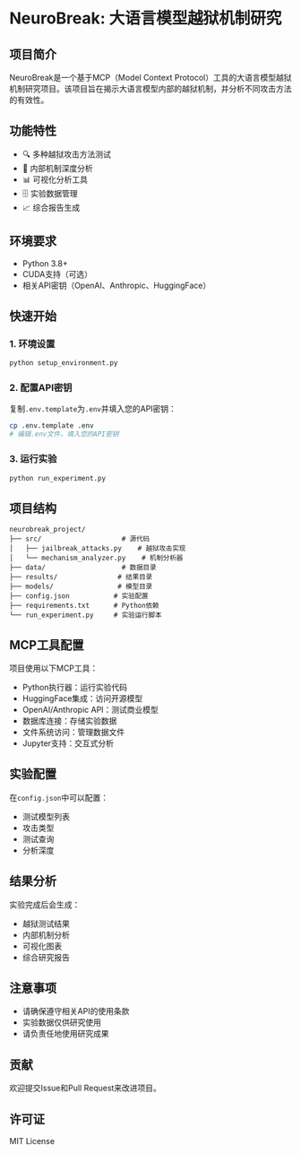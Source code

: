 # NeuroBreak: 大语言模型越狱机制研究

## 项目简介
NeuroBreak是一个基于MCP（Model Context Protocol）工具的大语言模型越狱机制研究项目。该项目旨在揭示大语言模型内部的越狱机制，并分析不同攻击方法的有效性。

## 功能特性
- 🔍 多种越狱攻击方法测试
- 🧠 内部机制深度分析
- 📊 可视化分析工具
- 🗄️ 实验数据管理
- 📈 综合报告生成

## 环境要求
- Python 3.8+
- CUDA支持（可选）
- 相关API密钥（OpenAI、Anthropic、HuggingFace）

## 快速开始

### 1. 环境设置
```bash
python setup_environment.py
```

### 2. 配置API密钥
复制`.env.template`为`.env`并填入您的API密钥：
```bash
cp .env.template .env
# 编辑.env文件，填入您的API密钥
```

### 3. 运行实验
```bash
python run_experiment.py
```

## 项目结构
```
neurobreak_project/
├── src/                    # 源代码
│   ├── jailbreak_attacks.py    # 越狱攻击实现
│   └── mechanism_analyzer.py    # 机制分析器
├── data/                   # 数据目录
├── results/               # 结果目录
├── models/                # 模型目录
├── config.json           # 实验配置
├── requirements.txt      # Python依赖
└── run_experiment.py     # 实验运行脚本
```

## MCP工具配置
项目使用以下MCP工具：
- Python执行器：运行实验代码
- HuggingFace集成：访问开源模型
- OpenAI/Anthropic API：测试商业模型
- 数据库连接：存储实验数据
- 文件系统访问：管理数据文件
- Jupyter支持：交互式分析

## 实验配置
在`config.json`中可以配置：
- 测试模型列表
- 攻击类型
- 测试查询
- 分析深度

## 结果分析
实验完成后会生成：
- 越狱测试结果
- 内部机制分析
- 可视化图表
- 综合研究报告

## 注意事项
- 请确保遵守相关API的使用条款
- 实验数据仅供研究使用
- 请负责任地使用研究成果

## 贡献
欢迎提交Issue和Pull Request来改进项目。

## 许可证
MIT License
